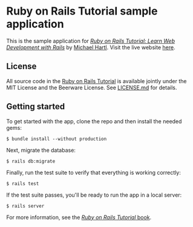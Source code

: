 # Ruby on Rails Tutorial sample application

This is the sample application for [*Ruby on Rails Tutorial: Learn Web Development with Rails*](http://www.railstutorial.org/) by [Michael Hartl](http://www.michaelhartl.com/). Visit the live website <a href="https://fathomless-taiga-58570.herokuapp.com/" target="_blank">here</a>.

## License

All source code in the [Ruby on Rails Tutorial](http://railstutorial.org/) is available jointly under the MIT License and the Beerware License. See [LICENSE.md](LICENSE.md) for details.

## Getting started

To get started with the app, clone the repo and then install the needed gems:

```
$ bundle install --without production
```

Next, migrate the database:

```
$ rails db:migrate
```

Finally, run the test suite to verify that everything is working correctly:

```
$ rails test
```

If the test suite passes, you'll be ready to run the app in a local server:

```
$ rails server
```

For more information, see the [*Ruby on Rails Tutorial* book](http://www.railstutorial.org/book).
